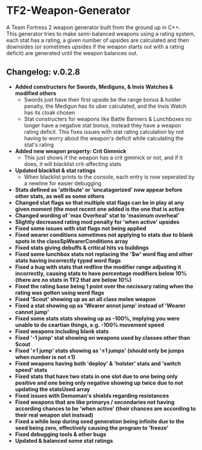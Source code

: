 # TF2-Weapon-Generator
A Team Fortress 2 weapon generator built from the ground up in C++.   
This generator tries to make *semi*-balanced weapons using a rating system, each stat has a rating, a given number of upsides are calculated and then downsides (or sometimes upsides if the weapon starts out with a rating deficit) are generated until the weapon balances out.

## Changelog: v.0.2.8

- **Added constructers for Swords, Mediguns, & Invis Watches & modified others**
	- Swords just have their first upside be the range bonus & holder penalty, the Medigun has its uber calculated, and the Invis Watch has its cloak chosen
  - Stat constructers for weapons like Battle Banners & Lunchboxes no longer have a negative stat bonus, instead they have a weapon rating deficit. This fixes issues with stat rating calculation by not having to worry about the weapon's deficit while calculating the stat's rating
- **Added new weapon property: Crit Gimmick**
	- This just shows if the weapon has a crit gimmick or not, and if it does, it will blacklist crit-affecting stats
- **Updated blacklist & stat ratings**
	- When blacklist prints to the console, each entry is now seperated by a newline for easier debugging
- **Stats defined as 'attribute' or 'uncatagorized' now appear before other stats, as well as some others**
- **Changed stat flags so that multiple stat flags can be in play at any given moment (the most recent one added is the one that is active**
- **Changed wording of 'max Overheal' stat to 'maximum overheal'**
- **Slightly decreased rating mod penalty for 'when active' upsides**
- **Fixed some issues with stat flags not being applied**
- **Fixed wearer conditions sometimes not applying to stats due to blank spots in the classSpWearerConditions array**
- **Fixed stats giving debuffs & critical hits vs buildings**
- **Fixed some lunchbox stats not replacing the '$w' word flag and other stats having incorrectly typed word flags**
- **Fixed a bug with stats that redfine the modifier range adjusting it incorrectly, causing stats to have percentage modifiers below 10% (there are no stats in TF2 that are below 10%)**
- **Fixed the rating base being 1 point over the necissary rating when the rating was gotten using word flags**
- **Fixed 'Scout' showing up as an all class melee weapon**
- **Fixed a stat showing up as 'Wearer annot jump' instead of 'Wearer cannot jump'**
- **Fixed some stats stats showing up as -100%, implying you were unable to do ceartian things, e.g. -100% movement speed**
- **Fixed weapons including blank stats**
- **Fixed '-1 jump' stat showing on weapons used by classes other than Scout**
- **Fixed '±1 jump' stats showing as '±1 jumps' (should only be jumps when number is not ±1)**
- **Fixed weapons having both 'deploy' & 'holster' stats and 'switch speed' stats**
- **Fixed stats that have two stats in one slot due to one being only positive and one being only negative showing up twice due to not updating the statsUsed array**
- **Fixed issues with Demoman's shields regarding resistances**
- **Fixed weapons that are like primarys / secondaries not having according chances to be 'when active' (their chances are according to their real weapon slot instead)**
- **Fixed a while loop during seed generation being infinite due to the seed being zero, effectively causing the program to 'freeze'**
- **Fixed debugging tools & other bugs**
- **Updated & balanced some stat ratings**
